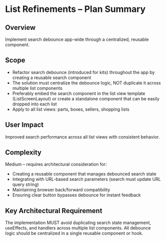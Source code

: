 # List Refinements – Plan Summary

## Overview
Implement search debounce app-wide through a centralized, reusable component.

## Scope
- Refactor search debounce (introduced for kits) throughout the app by creating a reusable search component
- The solution must centralize the debounce logic, NOT duplicate it across multiple list components
- Preferably embed the search component in the list view template (ListScreenLayout) or create a standalone component that can be easily dropped into each list
- Apply to all list views: parts, boxes, sellers, shopping lists

## User Impact
Improved search performance across all list views with consistent behavior.

## Complexity
Medium – requires architectural consideration for:
- Creating a reusable component that manages debounced search state
- Integrating with URL-based search parameters (search must update URL query string)
- Maintaining browser back/forward compatibility
- Ensuring clear button bypasses debounce for instant feedback

## Key Architectural Requirement
The implementation MUST avoid duplicating search state management, useEffects, and handlers across multiple list components. All debounce logic should be centralized in a single reusable component or hook.
